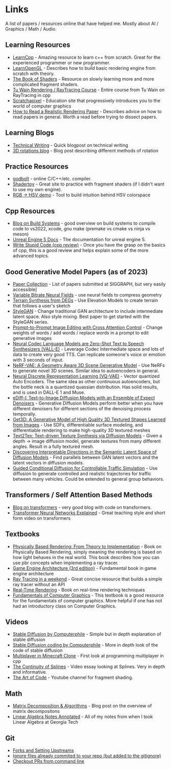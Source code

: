 # Links
A list of papers / resources online that have helped me. Mostly about AI / Graphics / Math / Audio.

## Learning Resources 
- [LearnCpp](https://www.learncpp.com/) - Amazing resource to learn c++ from scratch. Great for the experienced programmer or new programmer.
- [LearnOpenGL](https://learnopengl.com/) - Describes how to build basic rendering engine from scratch with theory. 
- [The Book of Shaders](https://thebookofshaders.com/) - Resource on slowly learning more and more complicated fragment shaders.
- [Tu Wain Rendering / RayTracing Course](https://www.youtube.com/playlist?list=PLujxSBD-JXgnGmsn7gEyN28P1DnRZG7qi) - Entire course from Tu Wain on RayTracing in cpp
- [Scratchapixel](https://scratchapixel.com/) - Education site that progressively introduces you to the world of computer graphics
- [How to Read a Realistic Rendering Paper](https://morgan3d.github.io/advanced-ray-tracing-course/reading-research.pdf) - Describes advice on how to read papers in general. Worth a read before trying to dissect papers. 

## Learning Blogs
- [Technical Writing](https://css-tricks.com/technical-writing-for-developers/) - Quick blogpost on technical writing 
- [3D rotations blog](https://thenumb.at/Exponential-Rotations/) - Blog post describing different methods of rotation

## Practice Resources
- [godbolt](https://godbolt.org/) - online C/C++/etc. compiler. 
- [Shadertoy](https://www.shadertoy.com/) - Great site to practice with fragment shaders (if I didn't want to use my own engine).
- [RGB -> HSV demo](https://math.hws.edu/graphicsbook/demos/c2/rgb-hsv.html) - Tool to build intuition behind HSV colorspace

## Cpp Resources
- [Blog on Build Systems](https://julienjorge.medium.com/an-overview-of-build-systems-mostly-for-c-projects-ac9931494444) - good overview on build systems to compile code to vs2022, xcode, gnu make (premake vs cmake vs ninja vs meson)
- [Unreal Engine 5 Docs](https://docs.unrealengine.com/5.0/en-US/API/Runtime/Engine/Camera/UCameraComponent/) - The documentation for unreal engine 5.
- [Write Stupid Code (cpp review)](http://graphics.cs.cmu.edu/courses/15-466-f21/notes/stupid-code.html) - Once you have the grasp on the basics of cpp, this is a good review and helps explain some of the more advanced topics. 

## Good Generative Model Papers (as of 2023)
- [Paper Collection](https://kesen.realtimerendering.com/) - List of papers submitted at SIGGRAPH, but very easily accessible]
- [Variable Bitrate Neural Fields](https://nv-tlabs.github.io/vqad/) - use neural fields to compress geometry
- [Terrain Synthesis from DEGs](https://faculty.cc.gatech.edu/~turk/my_papers/terrain_synth_tvcg.pdf) - Use Elevation Models to create terrain that follows a user's sketch
- [StyleGAN](https://github.com/NVlabs/stylegan) - Change traditional GAN architecture to include intermediate latent space. Also style mixing. Best paper to get started with the StyleGAN series. 
- [Prompt-to-Prompt Image Editing with Cross Attention Control](https://arxiv.org/abs/2208.01626) - Change weights of words / add words / replace words in a prompt to edit generative images
- [Neural Codec Language Models are Zero-Shot Text to Speech Synthesizers (VALL-E)](https://valle-demo.github.io/) - Leverage Codec Intermediate space and lots of data to create very good TTS. Can replicate someone's voice or emotion with 3 seconds of input.
- [NeRF-VAE: A Geometry Aware 3D Scene Generative Model](https://arxiv.org/abs/2104.00587) - Use NeRFs to generate novel 3D scenes. Similar idea to autoencoders in general. 
- [Neural Discrete Representation Learning (VQ-VAE)](https://arxiv.org/abs/1711.00937) - Vector quantized Auto Encoders. The same idea as other continuous autoencoders, but the bottle neck is a quantized quassian distribution. Has solid results, and is used in DALL-E 1 and Muse. 
- [eDiff-I: Text-to-Image Diffusion Models with an Ensemble of Expect Denoisers](https://arxiv.org/abs/2211.01324) - Generative Diffusion Models perform better when you have different denoisers for different sections of the denoising process temporally.
- [Get3D: A Generative Model of High Quality 3D Textured Shapes Learned from Images](https://nv-tlabs.github.io/GET3D/) - Use SDFs, differentiable surface modeling, and differentiable rendering to make high-quality 3D textured meshes
- [Text2Tex: Text-driven Texture Synthesis via Diffusion Models](https://arxiv.org/pdf/2303.11396.pdf) - Given a depth -> image diffusion model, generate textures from many different angles. Result in a fully textured mesh. 
- [Discovering Interpretable Directions in the Semantic Latent Space of Diffusion Models](https://arxiv.org/abs/2303.11073) - Find parallels between GAN latent vectors and the latent vectors in diffusion models. 
- [Guided Conditional Diffusion for Controllable Traffic Simulation](https://aiasd.github.io/ctg.github.io/) - Use diffusion to generate controlled and realistic trajectories for traffic between many vehicles. Could be extended to general group behaviors. 


## Transformers / Self Attention Based Methods
- [Blog on transformers](https://peterbloem.nl/blog/transformers) - very good blog with code on transformers.
- [Transformer Neural Networks Explained](https://www.youtube.com/watch?v=TQQlZhbC5ps) - Great teaching style and short form video on transformers

## Textbooks
- [Physically Based Rendering: From Theory to Implementation](https://www.pbr-book.org/) - Book on Physically Based Rendering, simply meaning the rendering is based on how light behaves in the real world. This book describes how you can use pbr concepts when implementing a ray tracer.
- [Game Engine Architecture (3rd edition)](https://www.gameenginebook.com/) - Fundamental book in game engine architecture
- [Ray Tracing in a weekend](https://raytracing.github.io/books/RayTracingInOneWeekend.html) - Great concise resource that builds a simple ray tracer without an API
- [Real-Time Rendering](https://www.realtimerendering.com/) - Book on real-time rendering techniques 
- [Fundamentals of Computer Graphics](https://learning.oreilly.com/library/view/fundamentals-of-computer/9781482229417/) - This textbook is a good resource for the fundamentals of computer graphics. More helpful if one has not had an introductory class on Computer Graphics.

## Videos
- [Stable Diffusion by Computerphile](https://www.youtube.com/watch?v=1CIpzeNxIhU) - Simple but in depth explanation of stable diffusion
- [Stable Diffusion coding by Computerphile](https://www.youtube.com/watch?v=-lz30by8-sU) - More in depth look of the code of stable diffusion
- [Multiplayer in Minecraft Clone](https://www.youtube.com/watch?v=UAUdIQZKV88) - First look at programming multiplayer in cpp
- [The Continuity of Splines](https://www.youtube.com/watch?v=jvPPXbo87ds&t=3975s) - Video essay looking at Splines. Very in depth and informative.
- [The Art of Code](https://www.youtube.com/watch?v=pmS-F6RJhAk) - Youtube channel for fragment shading. 

## Math
- [Matrix Decomposition & Algorithms](https://medium.com/mlearning-ai/matrix-decomposition-and-algorithms-675339d8f48a) - Blog post on the overview of matrix decompositons
- [Linear Algebra Notes Annotated](Resources/Linear%20Algebra%20Notes%20Annotated.pdf) - All of my notes from when I took Linear Algebra at Georgia Tech

## Git 
- [Forks and Setting Upstreams](https://docs.github.com/en/get-started/quickstart/fork-a-repo)
- [Ignore files already commited to your repo (but added to the gitignore)](https://www.git-tower.com/learn/git/faq/ignore-tracked-files-in-git)
- [Checkout PRs from command line](https://cli.github.com/)